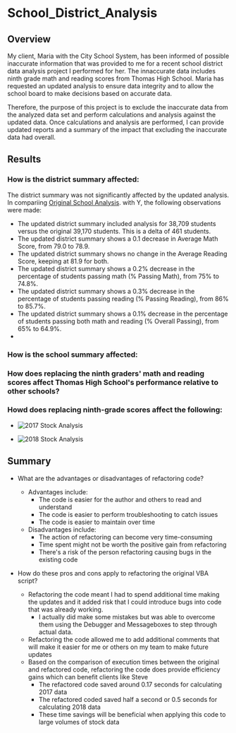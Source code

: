 # School_District_Analysis
## Overview
My client, Maria with the City School System, has been informed of possible inaccurate information that was provided to me for a recent school district data analysis project I performed for her. The innaccurate data includes ninth grade math and reading scores from Thomas High School.  Maria has requested an updated analysis to ensure data integrity and to allow the school board to make decisions based on accurate data. 

Therefore, the purpose of this project is to exclude the inaccurate data from the analyzed data set and perform calculations and analysis against the updated data. Once calculations and analysis are performed, I can provide updated reports and a summary of the impact that excluding the inaccurate data had overall.   

## Results
### How is the district summary affected:
The district summary was not significantly affected by the updated analysis. In compariing [Original School Analysis](/Resources/PyCitySchools.htm). with Y, the following observations were made:
- The updated district summary included analysis for 38,709 students versus the original 39,170 students. This is a delta of 461 students. 
- The updated district summary shows a 0.1 decrease in Average Math Score, from 79.0 to 78.9.
- The updated district summary shows no change in the Average Reading Score, keeping at 81.9 for both.
- The updated district summary shows a 0.2% decrease in the percentage of students passing math (% Passing Math), from 75% to 74.8%.
- The updated district summary shows a 0.3% decrease in the percentage of students passing reading (% Passing Reading), from 86% to 85.7%.
- The updated district summary shows a 0.1% decrease in the percentage of students passing both math and reading (% Overall Passing), from 65% to 64.9%.
- 


### How is the school summary affected:
### How does replacing the ninth graders' math and reading scores affect Thomas High School's performance relative to other schools?
### Howd does replacing ninth-grade scores affect the following:

  - ![2017 Stock Analysis](/VBA_Challenge_2017_table.png)  

  - ![2018 Stock Analysis](/VBA_Challenge_2018_table.png)  

 
## Summary
- What are the advantages or disadvantages of refactoring code?
  - Advantages include:
    - The code is easier for the author and others to read and understand
    - The code is easier to perform troubleshooting to catch issues
    - The code is easier to maintain over time
  - Disadvantages include:
    - The action of refactoring can become very time-consuming 
    - Time spent might not be worth the positive gain from refactoring
    - There's a risk of the person refactoring causing bugs in the existing code
  
- How do these pros and cons apply to refactoring the original VBA script?
   - Refactoring the code meant I had to spend additional time making the updates and it added risk that I could introduce bugs into code that was already working. 
     - I actually did make some mistakes but was able to overcome them using the Debugger and Messageboxes to step through actual data.
   - Refactoring the code allowed me to add additional comments that will make it easier for me or others on my team to make future updates
   - Based on the comparison of execution times between the original and refactored code, refactoring the code does provide efficiency gains which can benefit clients like Steve
     - The refactored code saved around 0.17 seconds for calculating 2017 data
     - The refactored coded saved half a second or 0.5 seconds for calculating 2018 data
     - These time savings will be beneficial when applying this code to large volumes of stock data
